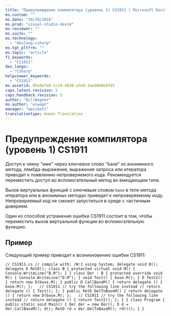 ```yaml
---
title: "Предупреждение компилятора (уровень 1) CS1911 | Microsoft Docs"
ms.custom: ""
ms.date: "10/29/2016"
ms.prod: "visual-studio-dev14"
ms.reviewer: ""
ms.suite: ""
ms.technology: 
  - "devlang-csharp"
ms.tgt_pltfrm: ""
ms.topic: "article"
f1_keywords: 
  - "CS1911"
dev_langs: 
  - "CSharp"
helpviewer_keywords: 
  - "CS1911"
ms.assetid: 95e8a7a0-1c19-4930-a7e9-3ae4060e97d3
caps.latest.revision: 5
caps.handback.revision: 5
author: "BillWagner"
ms.author: "wiwagn"
manager: "wpickett"
translationtype: Human Translation
---
```

# Предупреждение компилятора (уровень 1) CS1911
Доступ к члену "имя" через ключевое слово "base" из анонимного метода, лямбда\-выражения, выражения запроса или итератора приводит к появлению непроверяемого кода. Рекомендуется переместить доступ во вспомогательный метод во вмещающем типе.  
  
 Вызов виртуальных функций с ключевым словом `base` в теле метода итератора или в анонимных методах приведет к непроверяемому коду. Непроверяемый код не сможет запуститься в среде с частичным доверием.  
  
 Один из способов устранения ошибки CS1911 состоит в том, чтобы переместить вызов виртуальной функции во вспомогательную функцию.  
  
## Пример  
 Следующий пример приводит к возникновению ошибки CS1911:  
  
```  
// CS1911.cs // compile with: /W:1 using System; delegate void D(); delegate D RetD(); class B { protected virtual void M() { Console.WriteLine("B.M"); } } class Der : B { protected override void M() { Console.WriteLine("D.M"); } void Test() { base.M(); } D Test2() { return new D(base.M); } public D CallBaseM() { return delegate () { base.M(); };   // CS1911 // try the following line instead // return delegate () { Test(); }; } public RetD DelToBaseM() { return delegate () { return new D(base.M); };   // CS1911 // try the following line instead // return delegate () { return Test2(); }; } } class Program { public static void Main() { Der der = new Der(); D d = der.CallBaseM(); d(); RetD rd = der.DelToBaseM(); rd()(); } }  
```
